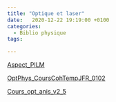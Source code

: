 ```yaml
---
title: "Optique et laser"
date:   2020-12-22 19:19:00 +0100
categories:
  - Biblio physique
tags:

---
```


[Aspect_PILM](/assets/pdf/Aspect_PILM.pdf)

[OptPhys_CoursCohTempJFR_0102](/assets/pdf/OptPhys_CoursCohTempJFR_0102.pdf)

[Cours_opt_anis_v2_5](/assets/pdf/Cours_opt_anis_v2_5.pdf)
